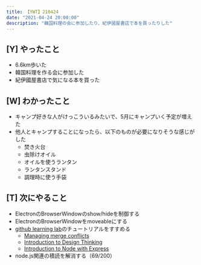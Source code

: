 ```yaml
---
title: 【YWT】210424
date: "2021-04-24 20:00:00"
description: "韓国料理の会に参加したり、紀伊國屋書店で本を買ったりした"
---
```


## [Y] やったこと

- 6.6km歩いた
- 韓国料理を作る会に参加した
- 紀伊國屋書店で気になる本を買った

## [W] わかったこと

- キャンプ好きな人がけっこういるみたいで、5月にキャンプいく予定が増えた
- 他人とキャンプすることになったら、以下のものが必要になりそうな感じがした
  - 焚き火台
  - 虫除けオイル
  - オイルを使うランタン
  - ランタンスタンド
  - 調理時に使う手袋

## [T] 次にやること

- ElectronのBrowserWindowのshow/hideを制御する
- ElectronのBrowserWindowをmoveableにする
- [github learning lab](https://lab.github.com/githubtraining)のチュートリアルをすすめる
  - [Managing merge conflicts](https://lab.github.com/githubtraining/managing-merge-conflicts)
  - [Introduction to Design Thinking](https://lab.github.com/githubtraining/introduction-to-design-thinking)
  - [Introduction to Node with Express](https://lab.github.com/everydeveloper/introduction-to-node-with-express)
- node.js関連の積読を解消する（69/200）

<!-- https://twitter.com/camomile_cafe/status/1385913947887337478?s=20 -->
